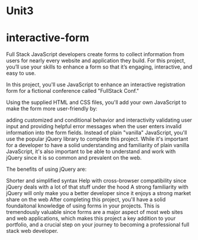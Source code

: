 # Unit3
# interactive-form
Full Stack JavaScript developers create forms to collect information from users for nearly every website and application they build. For this project, you’ll use your skills to enhance a form so that it’s engaging, interactive, and easy to use.

In this project, you'll use JavaScript to enhance an interactive registration form for a fictional conference called "FullStack Conf."

Using the supplied HTML and CSS files, you'll add your own JavaScript to make the form more user-friendly by:

adding customized and conditional behavior and interactivity validating user input and providing helpful error messages when the user enters invalid information into the form fields. Instead of plain "vanilla" JavaScript, you'll use the popular jQuery library to complete this project. While it's important for a developer to have a solid understanding and familiarity of plain vanilla JavaScript, it's also important to be able to understand and work with jQuery since it is so common and prevalent on the web.

The benefits of using jQuery are:

Shorter and simplified syntax Help with cross-browser compatibility since jQuery deals with a lot of that stuff under the hood A strong familiarity with jQuery will only make you a better developer since it enjoys a strong market share on the web After completing this project, you'll have a solid foundaitonal knowledge of using forms in your projects. This is tremendously valuable since forms are a major aspect of most web sites and web applications, which makes this project a key addition to your portfolio, and a crucial step on your journey to becoming a professional full stack web developer.
